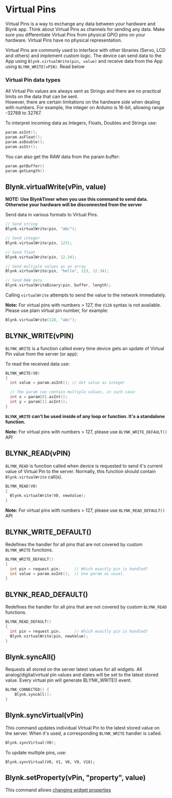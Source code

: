 # Virtual Pins

Virtual Pins is a way to exchange any data between your hardware and Blynk app. Think about Virtual Pins as channels for sending any data. Make sure you differentiate Virtual Pins from physical GPIO pins on your hardware. Virtual Pins have no physical representation.

Virtual Pins are commonly used to interface with other libraries \(Servo, LCD and others\) and implement custom logic. The device can send data to the App using `Blynk.virtualWrite(pin, value)` and receive data from the App using `BLYNK_WRITE(vPIN)`. Read below

### Virtual Pin data types

All Virtual Pin values are always sent as Strings and there are no practical limits on the data that can be sent.  
However, there are certain limitations on the hardware side when dealing with numbers. For example, the integer on Arduino is 16-bit, allowing range -32768 to 32767.

To interpret incoming data as Integers, Floats, Doubles and Strings use:

```cpp
param.asInt();
param.asFloat();
param.asDouble();
param.asStr();
```

You can also get the RAW data from the param buffer:

```cpp
param.getBuffer()
param.getLength()
```

## Blynk.virtualWrite\(vPin, value\)

**NOTE: Use BlynkTimer when you use this command to send data. Otherwise your hardware will be disconnected from the server**

Send data in various formats to Virtual Pins.

```cpp
// Send string
Blynk.virtualWrite(pin, "abc");

// Send integer
Blynk.virtualWrite(pin, 123);

// Send float
Blynk.virtualWrite(pin, 12.34);

// Send multiple values as an array
Blynk.virtualWrite(pin, "hello", 123, 12.34);

// Send RAW data
Blynk.virtualWriteBinary(pin, buffer, length);
```

Calling `virtualWrite` attempts to send the value to the network immediately.

**Note:** For virtual pins with numbers &gt; 127, the `V128` syntax is not available.  
Please use plain virtual pin number, for example:

```cpp
Blynk.virtualWrite(128, "abc");
```

## BLYNK\_WRITE\(vPIN\)

`BLYNK_WRITE` is a function called every time device gets an update of Virtual Pin value from the server \(or app\):

To read the received data use:

```cpp
BLYNK_WRITE(V0)
{   
  int value = param.asInt(); // Get value as integer

  // The param can contain multiple values, in such case:
  int x = param[0].asInt();
  int y = param[1].asInt();
}
```

**`BLYNK_WRITE` can't be used inside of any loop or function. It's a standalone function.**

**Note:** For virtual pins with numbers &gt; 127, please use `BLYNK_WRITE_DEFAULT()` API

## BLYNK\_READ\(vPIN\)

`BLYNK_READ` is function called when device is requested to send it's current value of Virtual Pin to the server. Normally, this function should contain `Blynk.virtualWrite` call\(s\).

```cpp
BLYNK_READ(V0)
{
  Blynk.virtualWrite(V0, newValue);
}
```

**Note:** For virtual pins with numbers &gt; 127, please use `BLYNK_READ_DEFAULT()` API

## BLYNK\_WRITE\_DEFAULT\(\)

Redefines the handler for all pins that are not covered by custom `BLYNK_WRITE` functions.

```cpp
BLYNK_WRITE_DEFAULT()
{
  int pin = request.pin;      // Which exactly pin is handled?
  int value = param.asInt();  // Use param as usual.
}
```

## BLYNK\_READ\_DEFAULT\(\)

Redefines the handler for all pins that are not covered by custom `BLYNK_READ` functions.

```cpp
BLYNK_READ_DEFAULT()
{
  int pin = request.pin;      // Which exactly pin is handled?
  Blynk.virtualWrite(pin, newValue);
}
```

## Blynk.syncAll\(\)

Requests all stored on the server latest values for all widgets. All analog/digital/virtual pin values and states will be set to the latest stored value. Every virtual pin will generate BLYNK\_WRITE\(\) event.

```cpp
BLYNK_CONNECTED() {
    Blynk.syncAll();
}
```

## Blynk.syncVirtual\(vPin\)

This command updates individual Virtual Pin to the latest stored value on the server. When it's used, a corresponding `BLYNK_WRITE` handler is called.

```cpp
Blynk.syncVirtual(V0);
```

To update multiple pins, use:

```text
Blynk.syncVirtual(V0, V1, V6, V9, V16);
```

## Blynk.setProperty\(vPin, "property", value\)

This command allows [changing widget properties](https://github.com/blynkkk/docs/tree/b7e1f17dc099ba9cebae3461a13ca2fe69b767a8/blynk.edgent/api/blynkfirmware.md#blynk-main-operations-change-widget-properties)

